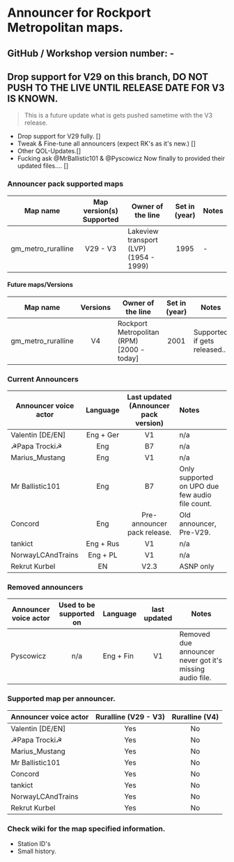 # Announcer for Rockport Metropolitan maps.
## GitHub / Workshop version number: -

## Drop support for V29 on this branch, DO NOT PUSH TO THE LIVE UNTIL RELEASE DATE FOR V3 IS KNOWN.
> This is a future update what is gets pushed sametime with the V3 release.
- Drop support for V29 fully. []
- Tweak & Fine-tune all announcers (expect RK's as it's new.) []
- Other QOL-Updates.[]
- Fucking ask @MrBallistic101 & @Pyscowicz Now finally to provided their updated files.... []

### Announcer pack supported maps
| Map name | Map version(s) Supported | Owner of the line | Set in (year) | Notes
| -- | :--: | -- | :--: | --
| gm_metro_ruralline | V29 - V3 | Lakeview transport (LVP) (1954 - 1999) | 1995 | -

#### Future maps/Versions
| Map name | Versions | Owner of the line | Set in (year) | Notes
| -- | :--: | -- | :--: | --
| gm_metro_ruralline | V4 | Rockport Metropolitan (RPM) [2000 - today] | 2001 | Supported if gets released..

### Current Announcers
| Announcer voice actor | Language | Last updated (Announcer pack version) | Notes
| -- | :--: | :--: | :--
| Valentin [DE/EN] | Eng + Ger | V1 | n/a
| ☭Papa Trocki☭ | Eng | B7 | n/a
| Marius_Mustang | Eng | V1 | n/a
| Mr Ballistic101 | Eng | B7 | Only supported on UPO due few audio file count.
| Concord | Eng | Pre-announcer pack release. | Old announcer, Pre-V29.
| tankict | Eng + Rus | V1 | n/a
| NorwayLCAndTrains | Eng + PL | V1 | n/a
| Rekrut Kurbel | EN | V2.3 | ASNP only

### Removed announcers
| Announcer voice actor | Used to be supported on | Language | last updated | Notes
| -- | :--: | -- | :--: | --
| Pyscowicz | n/a | Eng + Fin | V1 | Removed due announcer never got it's missing audio file.

### Supported map per announcer.
| Announcer voice actor | Ruralline (V29 - V3) | Ruralline (V4)
| -- | :-: | :-:
| Valentin [DE/EN] | Yes | No
| ☭Papa Trocki☭ | Yes | No
| Marius_Mustang | Yes | No
| Mr Ballistic101 | Yes | No
| Concord | Yes | No
| tankict | Yes | No
| NorwayLCAndTrains | Yes | No
| Rekrut Kurbel | Yes | No

### Check wiki for the map specified information.
- Station ID's
- Small history.
